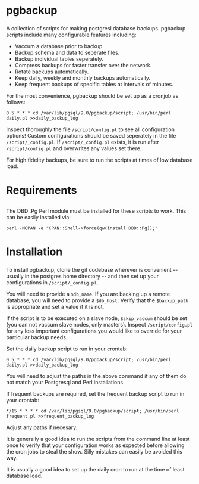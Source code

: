 ###      ###
# pgbackup #
###      ###

A collection of scripts for making postgresl database backups.  pgbackup scripts include many configurable features including:
*  Vaccum a database prior to backup.
*  Backup schema and data to seperate files.
*  Backup individual tables seperately.
*  Compress backups for faster transfer over the network.
*  Rotate backups automatically.
*  Keep daily, weekly and monthly backups automatically.
*  Keep frequent backups of specific tables at intervals of minutes.

For the most convenience, pgbackup should be set up as a cronjob as follows:
```
0 5 * * * cd /var/lib/pgsql/9.0/pgbackup/script; /usr/bin/perl daily.pl >>daily_backup_log
```

Inspect thoroughly the file `/script/config.pl` to see all configuration options!  Custom configurations should be saved seperately in the file `/script/_config.pl`.
If `/script/_config.pl` exists, it is run after `/script/config.pl` and overwrites any values set there.

For high fidelity backups, be sure to run the scripts at times of low database load.

###          ###
# Requirements #
##           ###

The DBD::Pg Perl module must be installed for these scripts to work.  This can be easily installed via:
```
perl -MCPAN -e "CPAN::Shell->force(qw(install DBD::Pg));"
```

###          ###
# Installation #
###          ###

To install pgbackup, clone the git codebase wherever is convenient -- usually in the postgres home directory -- and then set up your configurations in `/script/_config.pl`.

You will need to provide a `$db_name`.  If you are backing up a remote database, you will need to provide a `$db_host`.  Verify that the `$backup_path` is appropriate and set a value if it is not.  

If the script is to be executed on a slave node, `$skip_vaccum` should be set (you can not vaccum slave nodes, only masters).  Inspect `/script/config.pl` for any less important configurations you would like to override for your particular backup needs.

Set the daily backup script to run in your crontab:
```
0 5 * * * cd /var/lib/pgsql/9.0/pgbackup/script; /usr/bin/perl daily.pl >>daily_backup_log
```

You will need to adjust the paths in the above command if any of them do not match your Postgresql and Perl installations

If frequent backups are required, set the frequent backup script to run in your crontab:
```
*/15 * * * * cd /var/lib/pgsql/9.0/pgbackup/script; /usr/bin/perl frequent.pl >>frequent_backup_log
```

Adjust any paths if necesary.

It is generally a good idea to run the scripts from the command line at least once to verify that your configuration works as expected before allowing the cron jobs to steal the show.  Silly mistakes can easily be avoided this way.

It is usually a good idea to set up the daily cron to run at the time of least database load.
